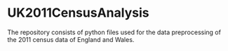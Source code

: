 # UK2011CensusAnalysis
The repository consists of python files used for the data preprocessing of the 2011 census data of England and Wales. 
